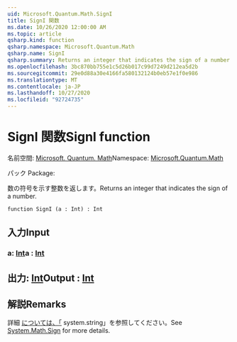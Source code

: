 ```yaml
---
uid: Microsoft.Quantum.Math.SignI
title: SignI 関数
ms.date: 10/26/2020 12:00:00 AM
ms.topic: article
qsharp.kind: function
qsharp.namespace: Microsoft.Quantum.Math
qsharp.name: SignI
qsharp.summary: Returns an integer that indicates the sign of a number.
ms.openlocfilehash: 3bc870bb755e1c5d26b017c99d7249d212ea5d2b
ms.sourcegitcommit: 29e0d88a30e4166fa580132124b0eb57e1f0e986
ms.translationtype: MT
ms.contentlocale: ja-JP
ms.lasthandoff: 10/27/2020
ms.locfileid: "92724735"
---
```

# <a name="signi-function"></a><span data-ttu-id="96b04-102">SignI 関数</span><span class="sxs-lookup"><span data-stu-id="96b04-102">SignI function</span></span>

<span data-ttu-id="96b04-103">名前空間: [Microsoft. Quantum. Math](xref:Microsoft.Quantum.Math)</span><span class="sxs-lookup"><span data-stu-id="96b04-103">Namespace: [Microsoft.Quantum.Math](xref:Microsoft.Quantum.Math)</span></span>

<span data-ttu-id="96b04-104">パック [](https://nuget.org/packages/)</span><span class="sxs-lookup"><span data-stu-id="96b04-104">Package: [](https://nuget.org/packages/)</span></span>


<span data-ttu-id="96b04-105">数の符号を示す整数を返します。</span><span class="sxs-lookup"><span data-stu-id="96b04-105">Returns an integer that indicates the sign of a number.</span></span>

```qsharp
function SignI (a : Int) : Int
```


## <a name="input"></a><span data-ttu-id="96b04-106">入力</span><span class="sxs-lookup"><span data-stu-id="96b04-106">Input</span></span>

### <a name="a--int"></a><span data-ttu-id="96b04-107">a: [Int](xref:microsoft.quantum.lang-ref.int)</span><span class="sxs-lookup"><span data-stu-id="96b04-107">a : [Int](xref:microsoft.quantum.lang-ref.int)</span></span>





## <a name="output--int"></a><span data-ttu-id="96b04-108">出力: [Int](xref:microsoft.quantum.lang-ref.int)</span><span class="sxs-lookup"><span data-stu-id="96b04-108">Output : [Int](xref:microsoft.quantum.lang-ref.int)</span></span>



## <a name="remarks"></a><span data-ttu-id="96b04-109">解説</span><span class="sxs-lookup"><span data-stu-id="96b04-109">Remarks</span></span>

<span data-ttu-id="96b04-110">詳細 [については、「](https://docs.microsoft.com/dotnet/api/system.math.sign) system.string」を参照してください。</span><span class="sxs-lookup"><span data-stu-id="96b04-110">See [System.Math.Sign](https://docs.microsoft.com/dotnet/api/system.math.sign) for more details.</span></span>